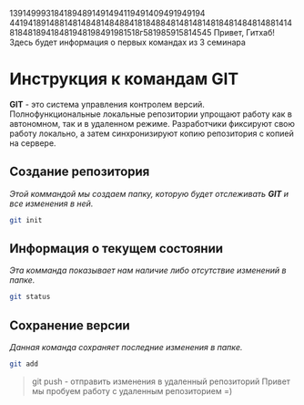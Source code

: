 1391499931841894891491494119491409491949194
4419418914881481484814848841818488481481481481848148481488141481848189418481948198491981518г581985915814545
Привет, Гитхаб! Здесь будет информация о первых командах из 3 семинара
# Инструкция к командам GIT
**GIT** - это система управления контролем версий. Полнофункциональные локальные репозитории упрощают работу как в автономном, так и в удаленном режиме. Разработчики фиксируют свою работу локально, а затем синхронизируют копию репозитория с копией на сервере.
## Создание репозитория
*Этой коммандой мы создаем папку, которую будет отслеживать **GIT** и все изменения в ней.*
```sh
git init
```
## Информация о текущем состоянии
*Эта комманда показывает нам наличие либо отсутствие изменений в папке.*
```sh
git status
```
## Сохранение версии
*Данная команда сохраняет последние изменения в папке.*
```sh
git add
```

> git push - отправить изменения в удаленный репозиторий 
Привет мы пробуем работу с удаленным репозиторием =)
